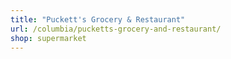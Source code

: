 ```yaml
---
title: "Puckett's Grocery & Restaurant"
url: /columbia/pucketts-grocery-and-restaurant/
shop: supermarket
---
```

